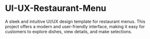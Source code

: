 # UI-UX-Restaurant-Menu
A sleek and intuitive UI/UX design template for restaurant menus. This project offers a modern and user-friendly interface, making it easy for customers to explore dishes, view details, and make selections.
